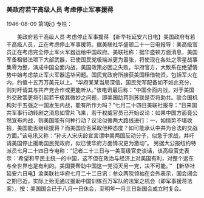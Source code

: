 ### 美政府若干高级人员  考虑停止军事援蒋

1946-08-09
第1版()
专栏：

　　美政府若干高级人员
    考虑停止军事援蒋
    【新华社延安六日电】美国政府有若干高级人员，正在考虑停止军事援蒋。据美联社华盛顿二十一日电报导：美高级官员正在考虑完全停止军火军器运给中国政府。美联社称：据华盛顿方面消息，美国军备租借法项下大部武器，已使国民党极端派更为嚣张，将使现在各处之零星战事集零为整，演成中国全面内战，美国政策必因之失败。华府官方，大致系在绝望情势中始考虑禁止军火军器运华问题。国民党政府所接获美国租借物资，包括军火在内，约值十五万万美元以上。“华府某某当局深信，国民党军配备如不如此充分，则对吁请其与共产党合作或更能听从。”该电讯最后称：“中国全面内战，对于美国外交政策更将引起若干极其微妙之问题，即美国助蒋则苏联是否将助共。联合国机构对于五强之一国发生内战，能有所作为吗？”七月二十四日美联社报导：“日来国共军事行动转剧之消息如雪片飞来，若干权威官员已开始议论：如果中国方面竟公然宣布内战，则美国能有何种行动？议论似循两大路线进行：一，如情势不堪收拾，美国能否继续援蒋？而美国应否采取他种态度？如可能承认中共为合法的交战方面。”该电讯又称：“孙夫人宋庆龄宣言谓中美两国反动分子，似急于求战，并吁请美国停止援助国民党政府，似已使华府方面情况更为激动”。
    另据大公报纽约特派员七月二十四日专电称：“记者二十三日与一美高级官吏谈话，该高级官吏表示：‘希望和平民主统一的中国，这不但在政治与经济上对美国有利，对整个远东与全世界也是有利的。美国要帮助中国这一党消灭另一党，决不可能。’”
    【新华社延安六日电】渝美联社华府七月二十二日讯：参众两院领袖在会外表示，国会闭会之期已近，实际上殆无通过援助中国训练百万军队的法案之机会（即军事援蒋法案）。按：美国国会已于八月一日休会，至明年一月三日新国会成立时复会。
